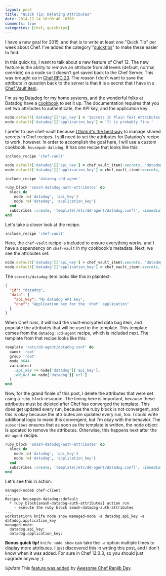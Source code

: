 ```yaml
---
layout: post
title: "Quick Tip: Deleting Attributes"
date: 2014-12-24 10:00:40 -0700
comments: true
categories: [chef, quicktips]
---
```


I have a new goal for 2015, and that is to write at least one "Quick Tip" per week about Chef. I've added the category "[quicktips](/blog/categories/quicktips)" to make these easier to find.

In this quick tip, I want to talk about a new feature of Chef 12. The new feature is the ability to remove an attribute from all levels (default, normal, override) on a node so it doesn't get saved back to the Chef Server. This was brought up in [Chef RFC 23](https://github.com/opscode/chef-rfc/blob/master/rfc023-chef-12-attributes-changes.md#global-level-removals). The reason I don't want to save the attribute in question back to the server is that it is a secret that I have in a [Chef Vault item](https://github.com/Nordstrom/chef-vault).

I'm using [Datadog](https://www.datadoghq.com) for my home systems, and the wonderful folks at Datadog have a [cookbook](https://supermarket.chef.io/cookbooks/datadog) to set it up. The documentation requires that you set two attributes to authenticate, the API key, and the application key:

```ruby
node.default['datadog']['api_key'] = 'Secrets In Plain Text Attributes??'
node.default['datadog']['application_key'] = 'It is probably fine.'
```

I prefer to use chef-vault because [I think it's the best way](http://jtimberman.housepub.org/blog/2013/09/10/managing-secrets-with-chef-vault/) to manage shared secrets in Chef recipes. I still need to set the attributes for Datadog's recipe to work, however. In order to accomplish the goal here, I will use a custom cookbook, `housepub-datadog`. It has one recipe that looks like this:

```ruby
include_recipe 'chef-vault'

node.default['datadog']['api_key'] = chef_vault_item(:secrets, 'datadog')['data']['api_key']
node.default['datadog']['application_key'] = chef_vault_item(:secrets, 'datadog')['data']['chef']

include_recipe 'datadog::dd-agent'

ruby_block 'smash-datadog-auth-attributes' do
  block do
    node.rm('datadog', 'api_key')
    node.rm('datadog', 'application_key')
  end
  subscribes :create, 'template[/etc/dd-agent/datadog.conf]', :immediately
end
```

Let's take a closer look at the recipe.

```ruby
include_recipe 'chef-vault'
```

Here, the `chef-vault` recipe is included to ensure everything works, and I have a dependency on `chef-vault` in my cookbook's metadata. Next, we see the attributes set:

```ruby
node.default['datadog']['api_key'] = chef_vault_item(:secrets, 'datadog')['data']['api_key']
node.default['datadog']['application_key'] = chef_vault_item(:secrets, 'datadog')['data']['chef']
```

The `secrets/datadog` item looks like this in plaintext:

```json
{
  "id": "datadog",
  "data": {
    "api_key": "My datadog API key",
    "chef": "Application key for the 'chef' application"
  }
}
```

When Chef runs, it will load the vault-encrypted data bag item, and populate the attributes that will be used in the template. This template comes from the `datadog::dd-agent` recipe, which is included next. The template from that recipe looks like this:

```ruby
template '/etc/dd-agent/datadog.conf' do
  owner 'root'
  group 'root'
  mode 0644
  variables(
    :api_key => node['datadog']['api_key'],
    :dd_url => node['datadog']['url']
  )
end
```

Now, for the grand finale of this post, I delete the attributes that were set using a `ruby_block` resource. The timing here is important, because these attributes must be deleted after Chef has converged the template. This does get updated every run, because the ruby block is not convergent, and this is okay because the attributes are updated every run, too. I could write additional logic to make this convergent, but I'm okay with the behavior. The `subscribes` ensures that as soon as the template is written, the node object is updated to remove the attributes. Otherwise, this happens next after the `dd-agent` recipe.

```ruby
ruby_block 'smash-datadog-auth-attributes' do
  block do
    node.rm('datadog', 'api_key')
    node.rm('datadog', 'application_key')
  end
  subscribes :create, 'template[/etc/dd-agent/datadog.conf]', :immediately
end
```

Let's see this in action:

```
managed-node$ chef-client
...
Recipe: housepub-datadog::default
  * ruby_block[smash-datadog-auth-attributes] action run
    - execute the ruby block smash-datadog-auth-attributes
...
workstation% knife node show managed-node -a datadog.api_key -a datadog.application_key
managed-node:
  datadog.api_key:
  datadog.application_key:
```

**Bonus quick tip!** `knife node show` can take the `-a` option multiple times to display more attributes. I just discovered this in writing this post, and I don't know when it was added. For sure in Chef 12.0.3, so you should just upgrade anyway ;).

*Update* This [feature was added](https://github.com/opscode/chef/commit/4133160972a9972a9a062579504faa40eaa4c8db) by [Awesome Chef Ranjib Dey](https://twitter.com/RanjibDey).
